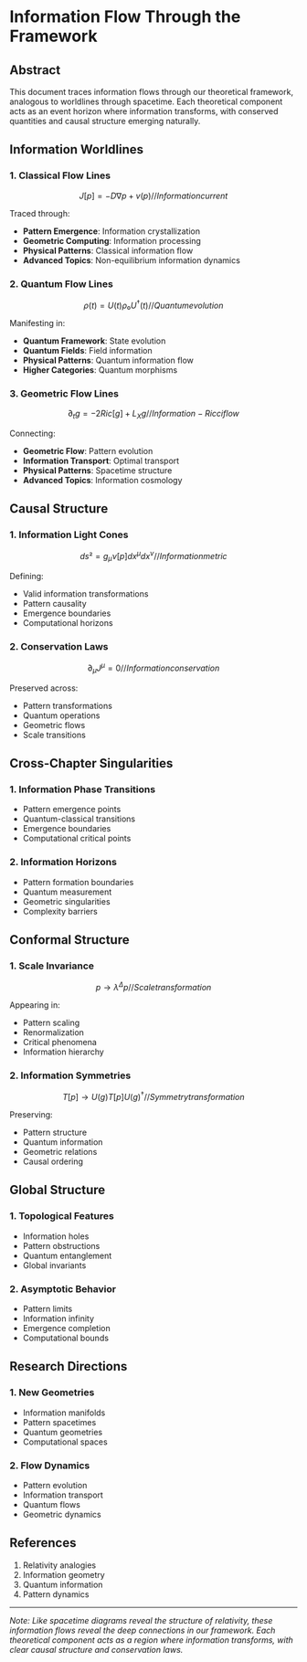 # Information Flow Through the Framework

## Abstract

This document traces information flows through our theoretical framework, analogous to worldlines through spacetime. Each theoretical component acts as an event horizon where information transforms, with conserved quantities and causal structure emerging naturally.

## Information Worldlines

### 1. Classical Flow Lines
```math
J[p] = -D∇p + v(p)  // Information current
```

Traced through:
- **Pattern Emergence**: Information crystallization
- **Geometric Computing**: Information processing
- **Physical Patterns**: Classical information flow
- **Advanced Topics**: Non-equilibrium information dynamics

### 2. Quantum Flow Lines
```math
ρ(t) = U(t)ρ₀U^†(t)  // Quantum evolution
```

Manifesting in:
- **Quantum Framework**: State evolution
- **Quantum Fields**: Field information
- **Physical Patterns**: Quantum information flow
- **Higher Categories**: Quantum morphisms

### 3. Geometric Flow Lines
```math
∂_t g = -2Ric[g] + L_X g  // Information-Ricci flow
```

Connecting:
- **Geometric Flow**: Pattern evolution
- **Information Transport**: Optimal transport
- **Physical Patterns**: Spacetime structure
- **Advanced Topics**: Information cosmology

## Causal Structure

### 1. Information Light Cones
```math
ds² = g_μν[p]dx^μdx^ν  // Information metric
```

Defining:
- Valid information transformations
- Pattern causality
- Emergence boundaries
- Computational horizons

### 2. Conservation Laws
```math
∂_μJ^μ = 0  // Information conservation
```

Preserved across:
- Pattern transformations
- Quantum operations
- Geometric flows
- Scale transitions

## Cross-Chapter Singularities

### 1. Information Phase Transitions
- Pattern emergence points
- Quantum-classical transitions
- Emergence boundaries
- Computational critical points

### 2. Information Horizons
- Pattern formation boundaries
- Quantum measurement
- Geometric singularities
- Complexity barriers

## Conformal Structure

### 1. Scale Invariance
```math
p → λ^Δp  // Scale transformation
```

Appearing in:
- Pattern scaling
- Renormalization
- Critical phenomena
- Information hierarchy

### 2. Information Symmetries
```math
T[p] → U(g)T[p]U(g)^†  // Symmetry transformation
```

Preserving:
- Pattern structure
- Quantum information
- Geometric relations
- Causal ordering

## Global Structure

### 1. Topological Features
- Information holes
- Pattern obstructions
- Quantum entanglement
- Global invariants

### 2. Asymptotic Behavior
- Pattern limits
- Information infinity
- Emergence completion
- Computational bounds

## Research Directions

### 1. New Geometries
- Information manifolds
- Pattern spacetimes
- Quantum geometries
- Computational spaces

### 2. Flow Dynamics
- Pattern evolution
- Information transport
- Quantum flows
- Geometric dynamics

## References

1. Relativity analogies
2. Information geometry
3. Quantum information
4. Pattern dynamics

---

*Note: Like spacetime diagrams reveal the structure of relativity, these information flows reveal the deep connections in our framework. Each theoretical component acts as a region where information transforms, with clear causal structure and conservation laws.*
